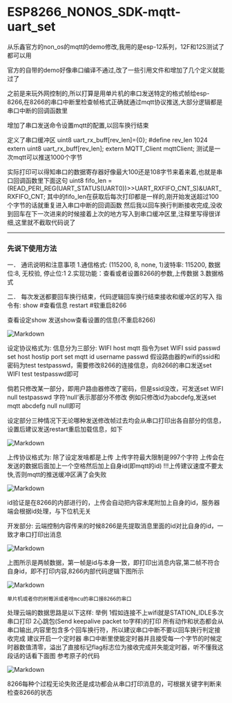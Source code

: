 # ESP8266_NONOS_SDK-mqtt-uart_set
从乐鑫官方的non_os的mqtt的demo修改,我用的是esp-12系列，12F和12S测试了都可以用

官方的自带的demo好像串口编译不通过,改了一些引用文件和增加了几个定义就能过了

之前是来玩外网控制的,所以打算是用单片机的串口发送特定的格式帧给esp-8266,在8266的串口中断里检查帧格式正确就通过mqtt协议推送,大部分逻辑都是串口中断的回调函数里

增加了串口发送命令设置mqtt的配置,以回车换行结束

定义了串口缓冲区
uint8 uart_rx_buff[rev_len]={0};
#define rev_len 1024
extern uint8 uart_rx_buff[rev_len];
extern MQTT_Client mqttClient;
测试是一次mqtt可以推送1000个字节

实际打印可以得知串口的数据寄存器好像最大100还是108字节来着来着,也就是串口回调函数里下面这句
uint8 fifo_len = (READ_PERI_REG(UART_STATUS(UART0))>>UART_RXFIFO_CNT_S)&UART_RXFIFO_CNT;
其中的fifo_len在获取后每次打印都是一样的,刚开始发送超过100个字节的话就重复进入串口中断的回调函数
然后我以回车换行判断接收完成,没收到回车在下一次进来的时候接着上次的地方写入到串口缓冲区里,注释里写得很详细,这里就不截取代码说了

<hr>

### 先说下使用方法

一．	通讯说明和注意事项
    1.通信格式: (115200, 8, none, 1)波特率: 115200, 数据位:8, 无校验, 停止位:1
    2.实现功能：查看或者设置8266的参数,上传数据
    3.数据格式
    
二．	每次发送都要回车换行结束，代码逻辑回车换行结束接收和缓冲区的写入
指令有:
	show #查看信息
	restart #软重启8266

查看设定show
发送show查看设置的信息(不重启8266)

![Markdown](http://i2.kiimg.com/596163/53641c346618bd84.png)

设定协议格式为:
信息分为三部分: WIFI host mqtt
指令为set WIFI ssid passwd
      set host hostip port
	 set mqtt id username passwd 
假设路由器的wifi的ssid和密码为test  testpasswd，需要修改8266的连接信息，向8266的串口发送set WIFI test testpasswd即可

倘若只修改某一部分，即用户路由器修改了密码，但是ssid没改，可发送set WIFI null testpasswd
字符‘null’表示那部分不修改
例如只修改id为abcdefg,发送set mqtt abcdefg null null即可

设定部分三种情况下无论哪种发送修改帧过去均会从串口打印出各自部分的信息，设置后建议发送restart重启加载信息，如下

![Markdown](http://i2.kiimg.com/596163/ec63620e4d2a0775.png)

上传协议格式为:
除了设定发啥都是上传
上传字符最大限制是997个字符
上传会在发送的数据后面加上一个空格然后加上自身id(即mqtt的id)
!!!上传建议速度不要太快,否则mqtt的推送缓冲区满了会失败

![Markdown](http://i2.kiimg.com/596163/9c88fca2bc00a4a7.png)
 
id验证是在8266的内部进行的，上传会自动把内容末尾附加上自身的id，服务器端会根据id处理，与下位机无关

开发部分:
云端控制内容传来的时候8266是先提取消息里面的id对比自身的id，一致才串口打印出消息

![Markdown](http://i2.kiimg.com/596163/cbce7bb3040c0e39.png)

上图所示是两帧数据，第一帧是id与本身一致，即打印出消息内容,第二帧不符合自身id，即不打印内容,8266内部代码逻辑下图所示

![Markdown](http://i2.kiimg.com/596163/c2a975511ff6198b.png)

	单片机或者你的树莓派或者啥mcu的串口接8266的串口
处理云端的数据思路是以下这样:
举例
	1假如连接不上wifi就是STATION_IDLE多次串口打印
	2心跳包(Send keepalive packet to字样)的打印
所有动作和状态都会从串口输出,内容里包含多个回车换行符，所以建议串口中断不要以回车换行判定接收完成
建议开启一个定时器
串口中断里使能定时器并且接受每一个字节的时候定时器数值清零，溢出了直接标记flag标志位为接收完成并失能定时器，听不懂我这段话的话看下面图
参考原子的代码

![Markdown](http://i2.kiimg.com/596163/944a71f0e16df163.png)

8266每种个过程无论失败还是成功都会从串口打印消息的，可根据关键字判断来检查8266的状态


